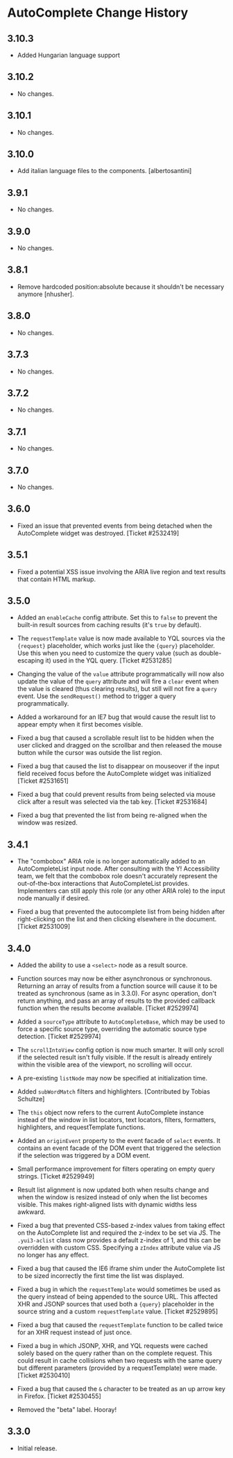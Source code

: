 AutoComplete Change History
===========================

3.10.3
------

* Added Hungarian language support

3.10.2
------

* No changes.

3.10.1
------

* No changes.

3.10.0
------

* Add italian language files to the components. [albertosantini]

3.9.1
-----

* No changes.

3.9.0
-----

* No changes.

3.8.1
-----

* Remove hardcoded position:absolute because it shouldn't be necessary anymore [nhusher].

3.8.0
-----

* No changes.

3.7.3
-----

* No changes.

3.7.2
-----

* No changes.

3.7.1
-----

* No changes.

3.7.0
-----

* No changes.

3.6.0
-----

* Fixed an issue that prevented events from being detached when the AutoComplete
  widget was destroyed. [Ticket #2532419]


3.5.1
-----

* Fixed a potential XSS issue involving the ARIA live region and text results
  that contain HTML markup.


3.5.0
-----

* Added an `enableCache` config attribute. Set this to `false` to prevent the
  built-in result sources from caching results (it's `true` by default).

* The `requestTemplate` value is now made available to YQL sources via the
  `{request}` placeholder, which works just like the `{query}` placeholder. Use
  this when you need to customize the query value (such as double-escaping it)
  used in the YQL query. [Ticket #2531285]

* Changing the value of the `value` attribute programmatically will now also
  update the value of the `query` attribute and will fire a `clear` event when
  the value is cleared (thus clearing results), but still will not fire a
  `query` event. Use the `sendRequest()` method to trigger a query
  programmatically.

* Added a workaround for an IE7 bug that would cause the result list to appear
  empty when it first becomes visible.

* Fixed a bug that caused a scrollable result list to be hidden when the user
  clicked and dragged on the scrollbar and then released the mouse button while
  the cursor was outside the list region.

* Fixed a bug that caused the list to disappear on mouseover if the input field
  received focus before the AutoComplete widget was initialized
  [Ticket #2531651]

* Fixed a bug that could prevent results from being selected via mouse click
  after a result was selected via the tab key. [Ticket #2531684]

* Fixed a bug that prevented the list from being re-aligned when the window was
  resized.


3.4.1
-----

* The "combobox" ARIA role is no longer automatically added to an
  AutoCompleteList input node. After consulting with the Y! Accessibility
  team, we felt that the combobox role doesn't accurately represent the
  out-of-the-box interactions that AutoCompleteList provides. Implementers can
  still apply this role (or any other ARIA role) to the input node manually if
  desired.

* Fixed a bug that prevented the autocomplete list from being hidden after
  right-clicking on the list and then clicking elsewhere in the document.
  [Ticket #2531009]


3.4.0
-----

* Added the ability to use a `<select>` node as a result source.

* Function sources may now be either asynchronous or synchronous. Returning
  an array of results from a function source will cause it to be treated as
  synchronous (same as in 3.3.0). For async operation, don't return anything,
  and pass an array of results to the provided callback function when the
  results become available. [Ticket #2529974]

* Added a `sourceType` attribute to `AutoCompleteBase`, which may be used to
  force a specific source type, overriding the automatic source type
  detection. [Ticket #2529974]

* The `scrollIntoView` config option is now much smarter. It will only scroll
  if the selected result isn't fully visible. If the result is already
  entirely within the visible area of the viewport, no scrolling will occur.

* A pre-existing `listNode` may now be specified at initialization time.

* Added `subWordMatch` filters and highlighters. [Contributed by Tobias
  Schultze]

* The `this` object now refers to the current AutoComplete instance instead of
  the window in list locators, text locators, filters, formatters,
  highlighters, and requestTemplate functions.

* Added an `originEvent` property to the event facade of `select` events. It
  contains an event facade of the DOM event that triggered the selection if
  the selection was triggered by a DOM event.

* Small performance improvement for filters operating on empty query strings.
  [Ticket #2529949]

* Result list alignment is now updated both when results change and when
  the window is resized instead of only when the list becomes visible. This
  makes right-aligned lists with dynamic widths less awkward.

* Fixed a bug that prevented CSS-based z-index values from taking effect on
  the AutoComplete list and required the z-index to be set via JS. The
  `.yui3-aclist` class now provides a default z-index of 1, and this can be
  overridden with custom CSS. Specifying a `zIndex` attribute value via JS
  no longer has any effect.

* Fixed a bug that caused the IE6 iframe shim under the AutoComplete list to
  be sized incorrectly the first time the list was displayed.

* Fixed a bug in which the `requestTemplate` would sometimes be used as the
  query instead of being appended to the source URL. This affected XHR and
  JSONP sources that used both a `{query}` placeholder in the source string
  and a custom `requestTemplate` value. [Ticket #2529895]

* Fixed a bug that caused the `requestTemplate` function to be called twice
  for an XHR request instead of just once.

* Fixed a bug in which JSONP, XHR, and YQL requests were cached solely based
  on the query rather than on the complete request. This could result in
  cache collisions when two requests with the same query but different
  parameters (provided by a requestTemplate) were made. [Ticket #2530410]

* Fixed a bug that caused the `&` character to be treated as an up arrow
  key in Firefox. [Ticket #2530455]

* Removed the "beta" label. Hooray!


3.3.0
-----

* Initial release.
